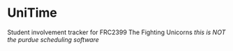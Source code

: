# UniTime
Student involvement tracker for FRC2399 The Fighting Unicorns 
_this is NOT the purdue scheduling software_
